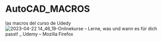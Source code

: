 # AutoCAD_MACROS
las macros del curso de Udedy
![2023-04-22 14_46_19-Onlinekurse – Lerne, was und wann es für dich passt! _ Udemy – Mozilla Firefox](https://github.com/dfgind/AutoCAD_MACROS/assets/67503837/1ed19be2-968e-495a-af4e-149358f2b427)
